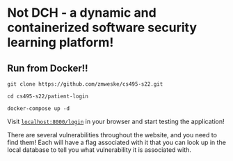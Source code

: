 # Not DCH - a dynamic and containerized software security learning platform!

## Run from Docker!!
`git clone https://github.com/zmweske/cs495-s22.git`

`cd cs495-s22/patient-login`

`docker-compose up -d`

Visit [`localhost:8000/login`](http://localhost:8000/login) in your browser and start testing the application!

There are several vulnerabilities throughout the website, and you need to find them! Each will have a flag associated with it that you can look up in the local database to tell you what vulnerability it is associated with. 
